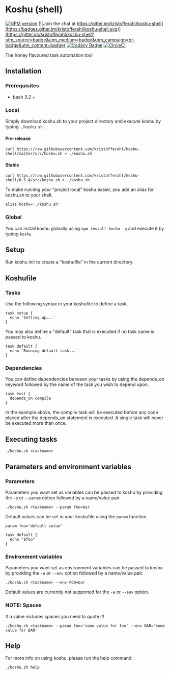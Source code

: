 # Koshu (shell)

[![NPM version](https://badge.fury.io/js/koshu.png)](http://badge.fury.io/js/koshu)
[![Join the chat at https://gitter.im/kristofferahl/koshu-shell](https://badges.gitter.im/kristofferahl/koshu-shell.svg)](https://gitter.im/kristofferahl/koshu-shell?utm_source=badge&utm_medium=badge&utm_campaign=pr-badge&utm_content=badge)
[![Codacy Badge](https://api.codacy.com/project/badge/Grade/1e82f698d11a4a2bb858ade94318ed73)](https://www.codacy.com/app/kristofferahl/koshu-shell?utm_source=github.com&amp;utm_medium=referral&amp;utm_content=kristofferahl/koshu-shell&amp;utm_campaign=Badge_Grade)
[![CircleCI](https://circleci.com/gh/kristofferahl/koshu-shell/tree/master.svg?style=svg)](https://circleci.com/gh/kristofferahl/koshu-shell/tree/master)

The honey flavoured task automation tool

## Installation

### Prerequisites

- bash 3.2 +

### Local

Simply download koshu.sh to your project directory and execute koshu by typing `./koshu.sh`.

#### Pre-release

    curl https://raw.githubusercontent.com/kristofferahl/koshu-shell/master/src/koshu.sh > ./koshu.sh

#### Stable

    curl https://raw.githubusercontent.com/kristofferahl/koshu-shell/0.5.4/src/koshu.sh > ./koshu.sh

To make running your "project local" koshu easier, you add an alias for koshu.sh to your shell.

    alias koshu='./koshu.sh'

### Global

You can install koshu globally using `npm install koshu -g` and execute it by typing `koshu`.

## Setup

Run koshu init to create a "koshufile" in the current directory.

## Koshufile

### Tasks

Use the following syntax in your koshufile to define a task.

    task setup {
      echo 'Setting up...'
    }

You may also define a "default" task that is executed if no task name is passed to koshu.

    task default {
      echo 'Running default task...'
    }

### Dependencies

You can define dependencies between your tasks by using the depends_on keyword followed by the name of the task you wish to depend upon.

    task test {
      depends_on compile
    }

In the example above, the compile task will be executed before any code placed after the depends_on statement is executed. A single task will never be executed more than once.

## Executing tasks

    ./koshu.sh <taskname>

## Parameters and environment variables

### Parameters

Parameters you want set as variables can be passed to koshu by providing the `-p` or `--param` option followed by a name/value pair.

    ./koshu.sh <taskname> --param foo=bar

Default values can be set in your koshufile using the `param` function.

    param foo='default value'

    task default {
      echo "$foo"
    }

### Environment variables

Parameters you want set as environment variables can be passed to koshu by providing the `-e` or `--env` option followed by a name/value pair.

    ./koshu.sh <taskname> --env FOO=bar

Default values are currently not supported for the `-e` or `--env` option.

### NOTE: Spaces

If a value includes spaces you need to quote it!

    ./koshu.sh <taskname> --param foo='some value for foo' --env BAR='some value for BAR'

## Help

For more info on using koshu, please run the help command.

    ./koshu.sh help
